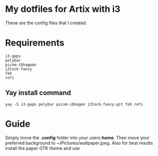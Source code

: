 # My dotfiles for Artix with i3
These are the config files that I created.

# Requirements

```
i3-gaps
polybar
picom-ibhagwan
i3lock-fancy
feh
rofi
```
## Yay install command
`yay -S i3-gaps polybar picom-ibhagen i3lock-fancy-git feh rofi`

# Guide
Simply move the **.config** folder into your users **home**.
Then move your preferred background to ~/Pictures/wallpaper.jpeg.
Also for best results install the paper GTK theme and use